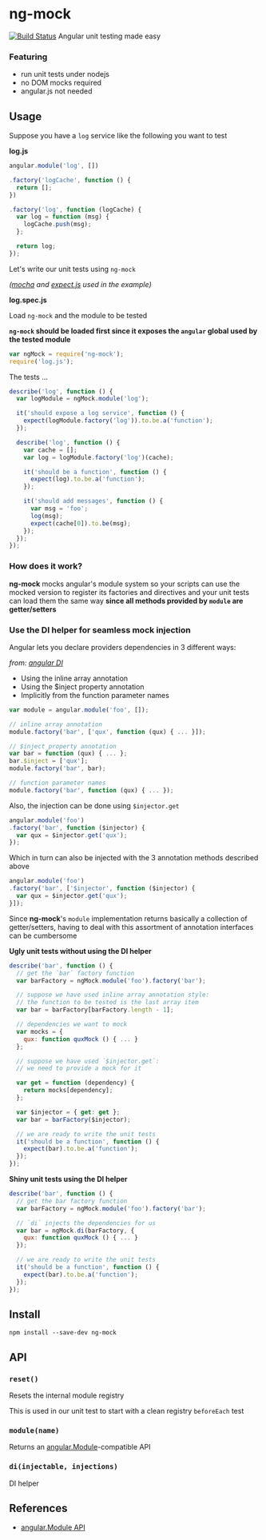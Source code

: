 ng-mock
=======

[![Build Status](https://travis-ci.org/pfraces/ng-mock.svg?branch=master)](https://travis-ci.org/pfraces/ng-mock)
Angular unit testing made easy

### Featuring

  * run unit tests under nodejs
  * no DOM mocks required
  * angular.js not needed

Usage
-----

Suppose you have a `log` service like the following you want to test

**log.js**

```js
angular.module('log', [])

.factory('logCache', function () {
  return [];
})

.factory('log', function (logCache) {
  var log = function (msg) {
    logCache.push(msg);
  };

  return log;
});
```

Let's write our unit tests using `ng-mock`

_([mocha][2] and [expect.js][3] used in the example)_

**log.spec.js**

Load `ng-mock` and the module to be tested

**`ng-mock` should be loaded first since it exposes the `angular` global
used by the tested module**

```js
var ngMock = require('ng-mock');
require('log.js');
```

The tests ...

```js
describe('log', function () {
  var logModule = ngMock.module('log');

  it('should expose a log service', function () {
    expect(logModule.factory('log')).to.be.a('function');
  });

  describe('log', function () {
    var cache = [];
    var log = logModule.factory('log')(cache);

    it('should be a function', function () {
      expect(log).to.be.a('function');
    });

    it('should add messages', function () {
      var msg = 'foo';
      log(msg);
      expect(cache[0]).to.be(msg);
    });
  });
});
```

### How does it work?

**ng-mock** mocks angular's module system so your scripts can use the mocked
version to register its factories and directives and your unit tests can load
them the same way **since all methods provided by `module` are getter/setters**

### Use the DI helper for seamless mock injection

Angular lets you declare providers dependencies in 3 different ways:

_from: [angular DI](https://docs.angularjs.org/guide/di)_

  * Using the inline array annotation
  * Using the $inject property annotation
  * Implicitly from the function parameter names

```js
var module = angular.module('foo', []);

// inline array annotation
module.factory('bar', ['qux', function (qux) { ... }]);

// $inject property annotation
var bar = function (qux) { ... };
bar.$inject = ['qux'];
module.factory('bar', bar);

// function parameter names
module.factory('bar', function (qux) { ... });
```

Also, the injection can be done using `$injector.get`

```js
angular.module('foo')
.factory('bar', function ($injector) {
  var qux = $injector.get('qux');
});
```

Which in turn can also be injected with the 3 annotation methods described above

```js
angular.module('foo')
.factory('bar', ['$injector', function ($injector) {
  var qux = $injector.get('qux');
}]);
```

Since **ng-mock**'s `module` implementation returns basically a collection of
getter/setters, having to deal with this assortment of annotation interfaces can
be cumbersome

**Ugly unit tests without using the DI helper**

```js
describe('bar', function () {
  // get the `bar` factory function
  var barFactory = ngMock.module('foo').factory('bar');

  // suppose we have used inline array annotation style:
  // the function to be tested is the last array item
  var bar = barFactory[barFactory.length - 1];

  // dependencies we want to mock
  var mocks = {
    qux: function quxMock () { ... }
  };

  // suppose we have used `$injector.get`:
  // we need to provide a mock for it

  var get = function (dependency) {
    return mocks[dependency];
  };

  var $injector = { get: get };
  var bar = barFactory($injector);

  // we are ready to write the unit tests
  it('should be a function', function () {
    expect(bar).to.be.a('function');
  });
});
```

**Shiny unit tests using the DI helper**

```js
describe('bar', function () {
  // get the bar factory function
  var barFactory = ngMock.module('foo').factory('bar');

  // `di` injects the dependencies for us
  var bar = ngMock.di(barFactory, {
    qux: function quxMock () { ... }
  });

  // we are ready to write the unit tests
  it('should be a function', function () {
    expect(bar).to.be.a('function');
  });
});
```

Install
-------

    npm install --save-dev ng-mock

API
---

### `reset()`

Resets the internal module registry

This is used in our unit test to start with a clean registry `beforeEach` test

### `module(name)`

Returns an [angular.Module][1]-compatible API

### `di(injectable, injections)`

DI helper

References
----------

  * [angular.Module API][1]

[1]: https://docs.angularjs.org/api/ng/type/angular.Module
[2]: https://mochajs.org/
[3]: https://github.com/Automattic/expect.js

